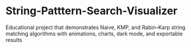 # String-Patttern-Search-Visualizer
Educational project that demonstrates Naive, KMP, and Rabin–Karp string matching algorithms with animations, charts, dark mode, and exportable results
